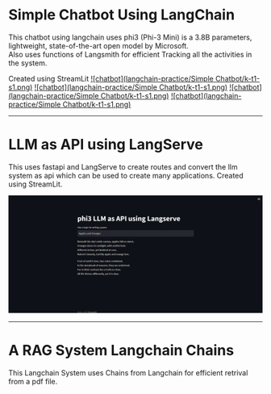 # Simple Chatbot Using LangChain
This chatbot using langchain uses phi3 (Phi-3 Mini) is a 3.8B parameters, lightweight, state-of-the-art open model by Microsoft. <br>
Also uses functions of Langsmith for efficient Tracking all the activities in the system.

Created using StreamLit
[![chatbot](langchain-practice/Simple Chatbot/k-t1-s1.png)](https://github.com/kanishkaran/langchain-practice/blob/8b0365a9827aa44639ac985785df2ed274b4c708/Simple%20Chatbot/k-t1-s1.png)
[![chatbot](langchain-practice/Simple Chatbot/k-t1-s1.png)](https://github.com/kanishkaran/langchain-practice/blob/8b0365a9827aa44639ac985785df2ed274b4c708/Simple%20Chatbot/k-t1-s2.png)
[![chatbot](langchain-practice/Simple Chatbot/k-t1-s1.png)](https://github.com/kanishkaran/langchain-practice/blob/8b0365a9827aa44639ac985785df2ed274b4c708/Simple%20Chatbot/k-t1-s3png)
[![chatbot](langchain-practice/Simple Chatbot/k-t1-s1.png)](https://github.com/kanishkaran/langchain-practice/blob/8b0365a9827aa44639ac985785df2ed274b4c708/Simple%20Chatbot/k-t1-s4.png)

***

# LLM as API using LangServe
This uses fastapi and LangServe to create routes and convert the llm system as api which can be used to create many applications.
Created using StreamLit.

![LLM as API using LangServe/k-t2-s1.png](https://github.com/kanishkaran/langchain-practice/blob/e1797a8fe18ef6aca33f3778be13e273a64282d5/LLM%20as%20API%20using%20LangServe/k-t2-s1.png)

***

# A RAG System Langchain Chains

This Langchain System uses Chains from Langchain for efficient retrival from a pdf file.
